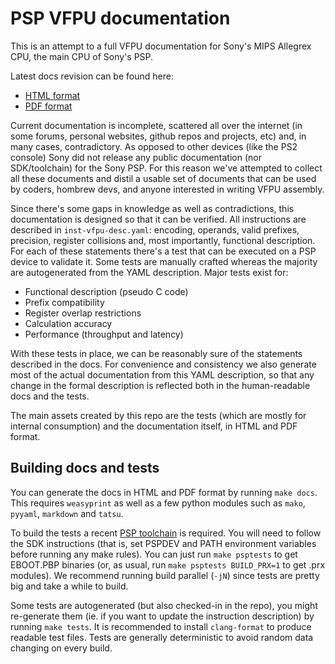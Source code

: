 
PSP VFPU documentation
======================

This is an attempt to a full VFPU documentation for Sony's MIPS Allegrex CPU,
the main CPU of Sony's PSP.

Latest docs revision can be found here:

  - [HTML format](https://pspdev.github.io/vfpu-docs/)
  - [PDF format](https://pspdev.github.io/vfpu-docs/docs.pdf)

Current documentation is incomplete, scattered all over the internet (in some
forums, personal websites, github repos and projects, etc) and, in many cases,
contradictory. As opposed to other devices (like the PS2 console) Sony did not
release any public documentation (nor SDK/toolchain) for the Sony PSP. For
this reason we've attempted to collect all these documents and distil a usable
set of documents that can be used by coders, hombrew devs, and anyone
interested in writing VFPU assembly.

Since there's some gaps in knowledge as well as contradictions, this
documentation is designed so that it can be verified. All instructions are
described in `inst-vfpu-desc.yaml`: encoding, operands, valid prefixes,
precision, register collisions and, most importantly, functional description.
For each of these statements there's a test that can be executed on a PSP
device to validate it. Some tests are manually crafted whereas the majority are
autogenerated from the YAML description. Major tests exist for:

  - Functional description (pseudo C code)
  - Prefix compatibility
  - Register overlap restrictions
  - Calculation accuracy
  - Performance (throughput and latency)

With these tests in place, we can be reasonably sure of the statements
described in the docs. For convenience and consistency we also generate most
of the actual documentation from this YAML description, so that any change in
the formal description is reflected both in the human-readable docs and the
tests.

The main assets created by this repo are the tests (which are mostly for
internal consumption) and the documentation itself, in HTML and PDF format.


Building docs and tests
-----------------------

You can generate the docs in HTML and PDF format by running `make docs`. This
requires `weasyprint` as well as a few python modules such as `mako`, `pyyaml`,
`markdown` and `tatsu`.

To build the tests a recent [PSP toolchain](https://github.com/pspdev/pspdev)
is required. You will need to follow the SDK instructions (that is, set PSPDEV
and PATH environment variables before running any make rules). You can just
run `make psptests` to get EBOOT.PBP binaries (or, as usual, run
`make psptests BUILD_PRX=1` to get .prx modules). We recommend running build
parallel (`-jN`) since tests are pretty big and take a while to build.

Some tests are autogenerated (but also checked-in in the repo), you might
re-generate them (ie. if you want to update the instruction description) by
running `make tests`. It is recommended to install `clang-format` to produce
readable test files. Tests are generally deterministic to avoid random data
changing on every build.


